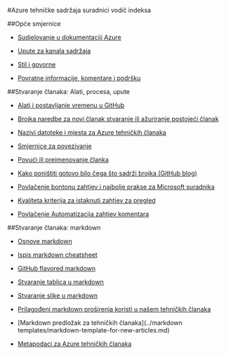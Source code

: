 <properties title="" pageTitle="Azure tehničke sadržaja suradnici vodič indeksa" description="Popis članaka koji su dostupni u vodiču za na Azure tehničke sadržaja suradnici za azure.microsoft.com." metaKeywords="" services="" solutions="" documentationCenter="" authors="tysonn" videoId="" scriptId="" manager="carolz" />

<tags ms.service="contributor-guide" ms.devlang="" ms.topic="article" ms.tgt_pltfrm="" ms.workload="" ms.date="12/19/2014" ms.author="tysonn" />

#<a name="azure-technical-content-contributors-guide-index"></a>Azure tehničke sadržaja suradnici vodič indeksa

##<a name="general-guidance"></a>Opće smjernice

- [Sudjelovanje u dokumentaciji Azure](./../README.md)

- [Upute za kanala sadržaja](content-channel-guidance.md)

- [Stil i govorne](style-and-voice.md)

- [Povratne informacije, komentare i podršku](feedback-and-comments.md)


##<a name="authoring-articles-tools-processes-guidance"></a>Stvaranje članaka: Alati, procesa, upute

- [Alati i postavljanje vremenu u GitHub](tools-and-setup.md)

- [Brojka naredbe za novi članak stvaranje ili ažuriranje postojeći članak](git-commands-for-master.md)

<!-- [Git commands for staging an article on the internal preview site](./git-commands-for-sandbox.md)-->

- [Nazivi datoteke i mjesta za Azure tehničkih članaka](file-names-and-locations.md)

- [Smjernice za povezivanje](create-links-markdown.md/)

- [Povući ili preimenovanje članka](retire-or-rename-an-article.md)

- [Kako poništiti gotovo bilo čega što sadrži brojka (GitHub blog)](https://github.com/blog/2019-how-to-undo-almost-anything-with-git)

- [Povlačenje bontonu zahtjev i najbolje prakse za Microsoft suradnika](contributor-guide-pull-request-etiquette.md)

- [Kvaliteta kriterija za istaknuti zahtjev za pregled](contributor-guide-pr-criteria.md)

- [Povlačenje Automatizacija zahtjev komentara](contributor-guide-pull-request-comments.md)


##<a name="authoring-articles-markdown"></a>Stvaranje članaka: markdown

- [Osnove markdown](https://help.github.com/articles/markdown-basics/)

- [Ispis markdown cheatsheet](./media/documents/markdown-cheatsheet.pdf?raw=true)

- [GitHub flavored markdown](https://help.github.com/articles/github-flavored-markdown/)

- [Stvaranje tablica u markdown](create-tables-markdown.md)

- [Stvaranje slike u markdown](create-images-markdown.md)

- [Prilagođeni markdown proširenja koristi u našem tehničkih članaka](custom-markdown-extensions.md)

- [Markdown predložak za tehničkih članaka](../markdown templates/markdown-template-for-new-articles.md)

- [Metapodaci za Azure tehničkih članaka](article-metadata.md)
